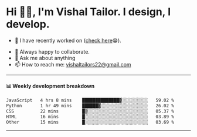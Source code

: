 # Hi 👋🏻, I'm Vishal Tailor. I design, I develop.

- 🔭 I have recently worked on ([check here](https://vishaltailor.com)😁).
<!-- - 🎦 Currently watching: JavaScript: The Hard Parts By Will Sentance. -->
- 👯 Always happy to collaborate.
- 💬 Ask me about anything
- 📫 How to reach me: <a href="mailto:vishaltailors22@gmail.com">vishaltailors22@gmail.com</a>

<hr /> 
<h4>📊 Weekly development breakdown</h4>
<!--START_SECTION:waka-->

```txt
JavaScript   4 hrs 8 mins    ██████████████▓░░░░░░░░░░   59.02 %
Python       1 hr 49 mins    ██████▓░░░░░░░░░░░░░░░░░░   26.02 %
CSS          22 mins         █▒░░░░░░░░░░░░░░░░░░░░░░░   05.37 %
HTML         16 mins         █░░░░░░░░░░░░░░░░░░░░░░░░   03.89 %
Other        15 mins         █░░░░░░░░░░░░░░░░░░░░░░░░   03.69 %
```

<!--END_SECTION:waka-->
<hr /> 

<!-- ![](./profile-3d-contrib/profile-green-animate.svg) -->

